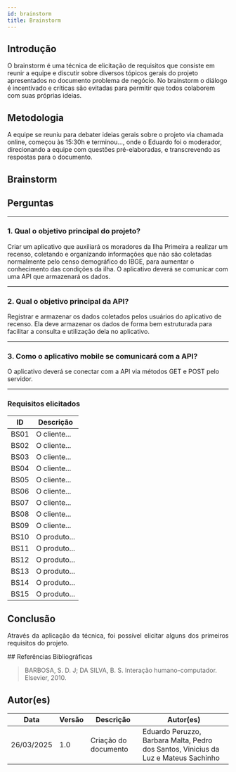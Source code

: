 ```yaml
---
id: brainstorm
title: Brainstorm
---
```


## Introdução
O brainstorm é uma técnica de elicitação de requisitos que consiste em reunir a equipe e discutir sobre diversos tópicos gerais do projeto apresentados no documento problema de negócio. No brainstorm o diálogo é incentivado e críticas são evitadas para permitir que todos colaborem com suas próprias ideias.


## Metodologia
A equipe se reuniu para debater ideias gerais sobre o projeto via chamada online, começou às 15:30h e terminou..., onde o Eduardo foi o moderador, direcionando a equipe com questões pré-elaboradas, e transcrevendo as respostas para o documento.


## Brainstorm

## Perguntas

---

### **1. Qual o objetivo principal do projeto?**

Criar um aplicativo que auxiliará os moradores da Ilha Primeira a realizar um recenso, coletando e organizando informações que não são coletadas normalmente pelo censo demográfico do IBGE, para aumentar o conhecimento das condições da ilha. O aplicativo deverá se comunicar com uma API que armazenará os dados.

---

### **2. Qual o objetivo principal da API?**

Registrar e armazenar os dados coletados pelos usuários do aplicativo de recenso. Ela deve armazenar os dados de forma bem estruturada para facilitar a consulta e utilização dela no aplicativo.

---

### **3. Como o aplicativo mobile se comunicará com a API?**

O aplicativo deverá se conectar com a API via métodos GET e POST pelo servidor.

---

### Requisitos elicitados

|ID|Descrição|
|----|-------------|
|BS01| O cliente...|
|BS02| O cliente...|
|BS03| O cliente...|
|BS04| O cliente...|
|BS05| O cliente...|
|BS06| O cliente...|
|BS07| O cliente...|
|BS08| O cliente...|
|BS09| O cliente...|
|BS10| O produto...|
|BS11| O produto...|
|BS12| O produto...|
|BS13| O produto...|
|BS14| O produto...|
|BS15| O produto...|

## Conclusão
<p align = "justify">
Através da aplicação da técnica, foi possível elicitar alguns dos primeiros requisitos do projeto.
</p>
## Referências Bibliográficas

> BARBOSA, S. D. J; DA SILVA, B. S. Interação humano-computador. Elsevier, 2010.


## Autor(es)
| Data | Versão | Descrição | Autor(es) |
| -- | -- | -- | -- |
| 26/03/2025 | 1.0 | Criação do documento | Eduardo Peruzzo, Barbara Malta, Pedro dos Santos, Vinicius da Luz e Mateus Sachinho |
